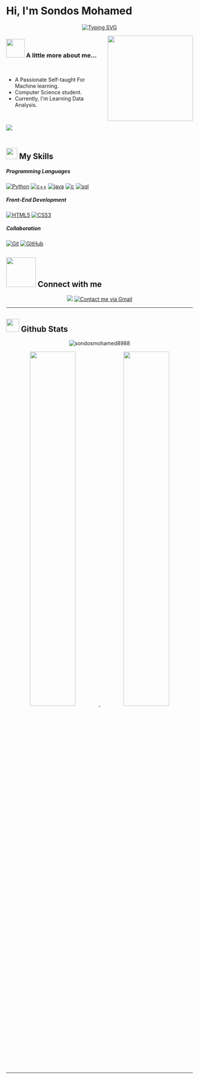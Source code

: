 <h1>Hi, I'm Sondos Mohamed</h1>

<p align="center">
<a href="https://git.io/typing-svg"><img src="https://readme-typing-svg.demolab.com?font=Fira+Code&pause=1000&center=true&width=435&lines=Welcome+To+My+GitHub+Profile" alt="Typing SVG" /></a>
</p>

<img align='right' src="https://media.giphy.com/media/ieyl9zmCjO4b4t6qoY/giphy.gif" width="230">




### <img src="https://media.giphy.com/media/VgCDAzcKvsR6OM0uWg/giphy.gif" width="50"> A little more about me...  


<br>

- A Passionate Self-taught For Machine learning.
- Computer Science student.
- Currently, I'm Learning Data Analysis.

<br>

<img src="https://user-images.githubusercontent.com/73097560/115834477-dbab4500-a447-11eb-908a-139a6edaec5c.gif"><br><br>

<h2><img src = "https://media2.giphy.com/media/QssGEmpkyEOhBCb7e1/giphy.gif?cid=ecf05e47a0n3gi1bfqntqmob8g9aid1oyj2wr3ds3mg700bl&rid=giphy.gif" width ="30"> My Skills</f2> 


#####  Programming Languages
<a href="#"><img alt="Python" src="https://img.shields.io/badge/Python-FFD43B?style=for-the-badge&logo=python&logoColor=blue"></a>
<a href="#"><img alt="c++" src="https://img.shields.io/badge/C++-FFD43B?style=for-the-badge&logo=c++&logoColor=blue"></a>
<a href="#"><img alt="java" src="https://img.shields.io/badge/Java-FFD43B?style=for-the-badge&logo=java&logoColor=blue"></a>
<a href="#"><img alt="c" src="https://img.shields.io/badge/C-FFD43B?style=for-the-badge&logo=c&logoColor=blue"></a>
<a href="#"><img alt="sql" src="https://img.shields.io/badge/SQL-FFD43B?style=for-the-badge&logo=sql&logoColor=blue"></a>






#####  Front-End Development
<a href="#"><img src="https://img.shields.io/badge/HTML5-E34F26?style=for-the-badge&logo=html5&logoColor=white" alt="HTML5"></a>
<a href="#"><img src="https://img.shields.io/badge/CSS3-1572B6?style=for-the-badge&logo=css3&logoColor=white" alt="CSS3"></a>




#####  Collaboration
<a href="#"><img alt="Git" src="https://img.shields.io/badge/GIT-E44C30?style=for-the-badge&logo=git&logoColor=white"></a>
<a href="#"><img alt="GitHub" src="https://img.shields.io/badge/GitHub-100000?style=for-the-badge&logo=github&logoColor=white"></a>


<h2> <img src='https://raw.githubusercontent.com/ShahriarShafin/ShahriarShafin/main/Assets/handshake.gif' width="80"> Connect with me </h2>

<p align="center">
<a href="https://www.linkedin.com/in/sondos-mohamed-4b615222b/" target='_blank'><img src="https://img.shields.io/badge/linkedin-0077B5.svg?style=for-the-badge&logo=linkedin&logoColor=ffffff"/></a> 
<a href="sondosmabdelnaser@gmail.com"><img src="https://img.shields.io/badge/Gmail-D14836?style=for-the-badge&logo=gmail&logoColor=white" alt="Contact me via Gmail"/></a>

<hr>
    
<h2><img src = "https://media.giphy.com/media/iY8CRBdQXODJSCERIr/giphy.gif" width ="35"> Github Stats </h2>

<p align="center">
<img align="center" src="https://github-readme-stats.vercel.app/api/top-langs?username=sondosmohamed8988&show_icons=true&theme=gruvbox&locale=en&layout=compact" alt="sondosmohamed8988" />
</p>

<p align="center">      
<a href="https://github.com/sondosmohamed8988">
<img width="49.5%" src="https://github-readme-stats.vercel.app/api?username=mahmouddwidar&show_icons=true&theme=gruvbox&hide_border=true" />
<img width="49.5%" src="https://github-readme-streak-stats.herokuapp.com/?user=mahmouddwidar&theme=gruvbox&hide_border=true" />
</a>
</p>


<hr>










